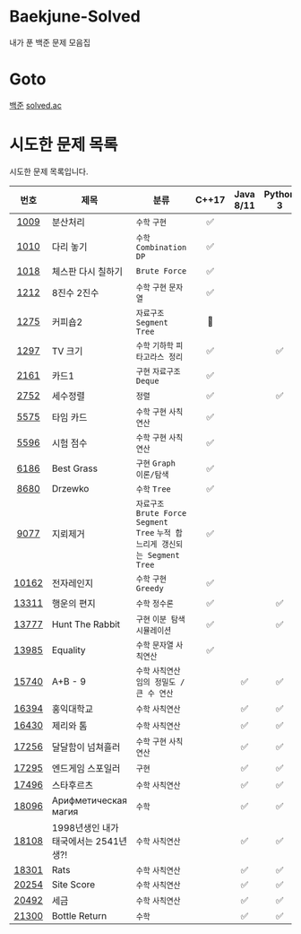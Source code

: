 # Baekjune-Solved

내가 푼 백준 문제 모음집

# Goto

[백준](https://www.acmicpc.net/)
[solved.ac](https://solved.ac/)

# 시도한 문제 목록

시도한 문제 목록입니다.

|                      번호                      | 제목                                  | 분류                                                                             |       C++17        |     Java 8/11      |      Python 3      | node.js |
| :--------------------------------------------: | ------------------------------------- | -------------------------------------------------------------------------------- | :----------------: | :----------------: | :----------------: | :-----: |
|  [1009](https://www.acmicpc.net/problem/1009)  | 분산처리                              | `수학` `구현`                                                                    | :white_check_mark: |                    |                    |         |
|  [1010](https://www.acmicpc.net/problem/1010)  | 다리 놓기                             | `수학` `Combination` `DP`                                                        | :white_check_mark: |                    |                    |         |
|  [1018](https://www.acmicpc.net/problem/1018)  | 체스판 다시 칠하기                    | `Brute Force`                                                                    | :white_check_mark: |                    |                    |         |
|  [1212](https://www.acmicpc.net/problem/1212)  | 8진수 2진수                           | `수학` `구현` `문자열`                                                           | :white_check_mark: |                    |                    |         |
|  [1275](https://www.acmicpc.net/problem/1275)  | 커피숍2                               | `자료구조` `Segment Tree`                                                        |   :construction:   |                    |                    |         |
|  [1297](https://www.acmicpc.net/problem/1297)  | TV 크기                               | `수학` `기하학` `피타고라스 정리`                                                | :white_check_mark: |                    | :white_check_mark: |         |
|  [2161](https://www.acmicpc.net/problem/2161)  | 카드1                                 | `구현` `자료구조` `Deque`                                                        | :white_check_mark: |                    |                    |         |
|  [2752](https://www.acmicpc.net/problem/2752)  | 세수정렬                              | `정렬`                                                                           | :white_check_mark: |                    | :white_check_mark: |         |
|  [5575](https://www.acmicpc.net/problem/5575)  | 타임 카드                             | `수학` `구현` `사칙연산`                                                         | :white_check_mark: |                    |                    |         |
|  [5596](https://www.acmicpc.net/problem/5596)  | 시험 점수                             | `수학` `구현` `사칙연산`                                                         | :white_check_mark: |                    |                    |         |
|  [6186](https://www.acmicpc.net/problem/6186)  | Best Grass                            | `구현` `Graph 이론/탐색`                                                         | :white_check_mark: |                    |                    |         |
|  [8680](https://www.acmicpc.net/problem/8680)  | Drzewko                               | `수학` `Tree`                                                                    | :white_check_mark: |                    |                    |         |
|  [9077](https://www.acmicpc.net/problem/9077)  | 지뢰제거                              | `자료구조` `Brute Force` `Segment Tree` `누적 합` `느리게 갱신되는 Segment Tree` | :white_check_mark: |                    |                    |         |
| [10162](https://www.acmicpc.net/problem/10162) | 전자레인지                            | `수학` `구현` `Greedy`                                                           | :white_check_mark: |                    |                    |         |
| [13311](https://www.acmicpc.net/problem/13311) | 행운의 편지                           | `수학` `정수론`                                                                  | :white_check_mark: |                    | :white_check_mark: |         |
| [13777](https://www.acmicpc.net/problem/13777) | Hunt The Rabbit                       | `구현` `이분 탐색` `시뮬레이션`                                                  | :white_check_mark: |                    | :white_check_mark: |         |
| [13985](https://www.acmicpc.net/problem/13985) | Equality                              | `수학` `문자열` `사칙연산`                                                       | :white_check_mark: |                    |                    |         |
| [15740](https://www.acmicpc.net/problem/15740) | A+B - 9                               | `수학` `사칙연산` `임의 정밀도 / 큰 수 연산`                                     |                    | :white_check_mark: | :white_check_mark: |         |
| [16394](https://www.acmicpc.net/problem/16394) | 홍익대학교                            | `수학` `사칙연산`                                                                |                    | :white_check_mark: | :white_check_mark: |         |
| [16430](https://www.acmicpc.net/problem/16430) | 제리와 톰                             | `수학` `사칙연산`                                                                |                    | :white_check_mark: | :white_check_mark: |         |
| [17256](https://www.acmicpc.net/problem/17256) | 달달함이 넘쳐흘러                     | `수학` `구현` `사칙연산`                                                         |                    | :white_check_mark: | :white_check_mark: |         |
| [17295](https://www.acmicpc.net/problem/17295) | 엔드게임 스포일러                     | `구현`                                                                           |                    | :white_check_mark: | :white_check_mark: |         |
| [17496](https://www.acmicpc.net/problem/17496) | 스타후르츠                            | `수학` `사칙연산`                                                                |                    | :white_check_mark: | :white_check_mark: |         |
| [18096](https://www.acmicpc.net/problem/18096) | Арифметическая магия                  | `수학`                                                                           |                    | :white_check_mark: | :white_check_mark: |         |
| [18108](https://www.acmicpc.net/problem/18108) | 1998년생인 내가 태국에서는 2541년생?! | `수학` `사칙연산`                                                                |                    | :white_check_mark: | :white_check_mark: |         |
| [18301](https://www.acmicpc.net/problem/18301) | Rats                                  | `수학` `사칙연산`                                                                |                    | :white_check_mark: | :white_check_mark: |         |
| [20254](https://www.acmicpc.net/problem/20254) | Site Score                            | `수학` `사칙연산`                                                                |                    | :white_check_mark: | :white_check_mark: |         |
| [20492](https://www.acmicpc.net/problem/20492) | 세금                                  | `수학` `사칙연산`                                                                |                    | :white_check_mark: | :white_check_mark: |         |
| [21300](https://www.acmicpc.net/problem/21300) | Bottle Return                         | `수학`                                                                           |                    | :white_check_mark: | :white_check_mark: |         |
